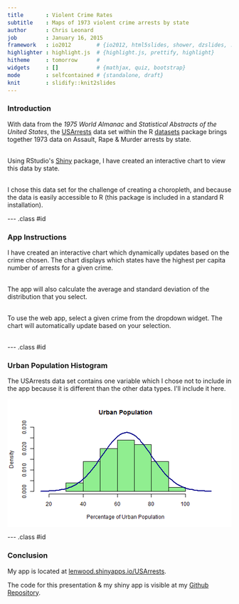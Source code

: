 ```yaml
---
title       : Violent Crime Rates
subtitle    : Maps of 1973 violent crime arrests by state
author      : Chris Leonard
job         : January 16, 2015
framework   : io2012        # {io2012, html5slides, shower, dzslides, ...}
highlighter : highlight.js  # {highlight.js, prettify, highlight}
hitheme     : tomorrow      # 
widgets     : []            # {mathjax, quiz, bootstrap}
mode        : selfcontained # {standalone, draft}
knit        : slidify::knit2slides
---
```

<style>
em {font-style: italic}
</style>

### Introduction

With data from the *1975 World Almanac* and *Statistical Abstracts of the United States*, the [USArrests](http://stat.ethz.ch/R-manual/R-devel/library/datasets/html/USArrests.html) data set within the R [datasets](http://stat.ethz.ch/R-manual/R-patched/library/datasets/html/00Index.html) package brings together 1973 data on Assault, Rape & Murder arrests by state.<br /><br />

Using RStudio's [Shiny](http://shiny.rstudio.com/) package, I have created an interactive chart to view this data by state.<br /><br />

I chose this data set for the challenge of creating a choropleth, and because the data is easily accessible to R (this package is included in a standard R installation).

--- .class #id 

### App Instructions

I have created an interactive chart which dynamically updates based on the crime chosen. The chart displays which states have the highest per capita number of arrests for a given crime.<br /><br />

The app will also calculate the average and standard deviation of the distribution that you select.<br /><br />

To use the web app, select a given crime from the dropdown widget. The chart will automatically update based on your selection.<br /><br />

--- .class #id

### Urban Population Histogram

The USArrests data set contains one variable which I chose not to include in the app because it is different than the other data types. I'll include it here.

<img src="assets/fig/unnamed-chunk-1-1.png" title="plot of chunk unnamed-chunk-1" alt="plot of chunk unnamed-chunk-1" style="display: block; margin: auto;" />

--- .class #id

### Conclusion

My app is located at [lenwood.shinyapps.io/USArrests](https://lenwood.shinyapps.io/USArrests/).

The code for this presentation & my shiny app is visible at my [Github Repository](https://github.com/lenwood/USArrests).

